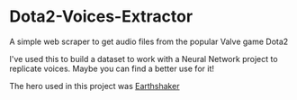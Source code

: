 # Dota2-Voices-Extractor
A simple web scraper to get audio files from the popular Valve game Dota2

I've used this to build a dataset to work with a Neural Network project to replicate voices. Maybe you can find a better use for it!

The hero used in this project was [Earthshaker](https://dota2.gamepedia.com/Earthshaker/Responses)
